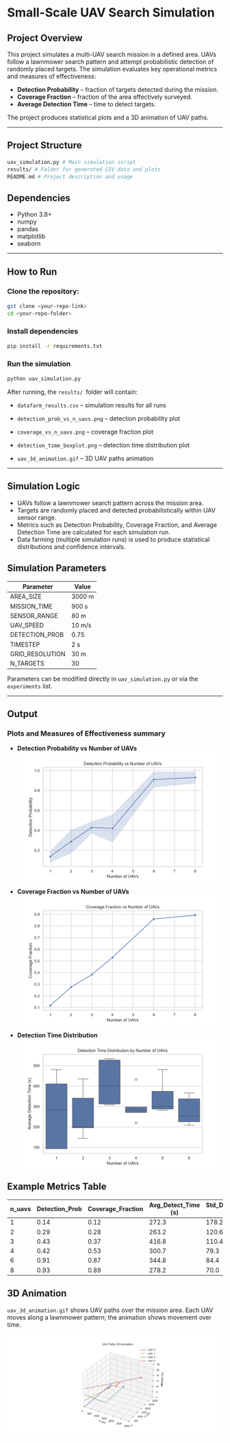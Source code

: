 # Small-Scale UAV Search Simulation

## Project Overview

This project simulates a multi-UAV search mission in a defined area. UAVs follow a lawnmower search pattern and attempt probabilistic detection of randomly placed targets. The simulation evaluates key operational metrics and measures of effectiveness:

- **Detection Probability** – fraction of targets detected during the mission.
- **Coverage Fraction** – fraction of the area effectively surveyed.
- **Average Detection Time** – time to detect targets.

The project produces statistical plots and a 3D animation of UAV paths.

---

## Project Structure

```bash
uav_simulation.py # Main simulation script
results/ # Folder for generated CSV data and plots
README.md # Project description and usage
```

## Dependencies
- Python 3.8+
- numpy
- pandas
- matplotlib
- seaborn

---

## How to Run

### Clone the repository:

```bash
git clone <your-repo-link>
cd <your-repo-folder>
```

### Install dependencies
```bash
pip install -r requirements.txt
```

### Run the simulation
```bash
python uav_simulation.py
```

After running, the ```results/ ```folder will contain:
- ```datafarm_results.csv``` – simulation results for all runs

- ```detection_prob_vs_n_uavs.png``` – detection probability plot

- ```coverage_vs_n_uavs.png``` – coverage fraction plot

- ```detection_time_boxplot.png``` – detection time distribution plot

- ```uav_3d_animation.gif``` – 3D UAV paths animation

---

## Simulation Logic
- UAVs follow a lawnmower search pattern across the mission area.
- Targets are randomly placed and detected probabilistically within UAV sensor range.
- Metrics such as Detection Probability, Coverage Fraction, and Average Detection Time are calculated for each simulation run.
- Data farming (multiple simulation runs) is used to produce statistical distributions and confidence intervals.

## Simulation Parameters

| Parameter        | Value       |
|-----------------|------------|
| AREA_SIZE        | 3000 m     |
| MISSION_TIME     | 900 s      |
| SENSOR_RANGE     | 80 m       |
| UAV_SPEED        | 10 m/s     |
| DETECTION_PROB   | 0.75       |
| TIMESTEP         | 2 s        |
| GRID_RESOLUTION  | 30 m       |
| N_TARGETS        | 30         |

Parameters can be modified directly in `uav_simulation.py` or via the `experiments` list.

---

## Output

### Plots and Measures of Effectiveness summary

- **Detection Probability vs Number of UAVs**  
  ![Detection Probability](results/MoE_detection_prob_vs_n_uavs.png)

- **Coverage Fraction vs Number of UAVs**  
  ![Coverage Fraction](results/MoE_coverage_vs_n_uavs.png)

- **Detection Time Distribution**  
  ![Detection Time](results/MoE_detection_time_boxplot.png)


## Example Metrics Table

| n_uavs | Detection_Prob | Coverage_Fraction | Avg_Detect_Time (s) | Std_Detect_Time (s) |
|--------|----------------|-----------------|-------------------|-------------------|
| 1      | 0.14           | 0.12            | 272.3             | 178.2             |
| 2      | 0.29           | 0.28            | 263.2             | 120.6             |
| 3      | 0.43           | 0.37            | 416.8             | 110.4             |
| 4      | 0.42           | 0.53            | 300.7             | 79.3              |
| 6      | 0.91           | 0.87            | 344.8             | 84.4              |
| 8      | 0.93           | 0.89            | 278.2             | 70.0              |


## 3D Animation
`uav_3d_animation.gif` shows UAV paths over the mission area. Each UAV moves along a lawnmower pattern; the animation shows movement over time.

![3D plot](3d_figure.png)